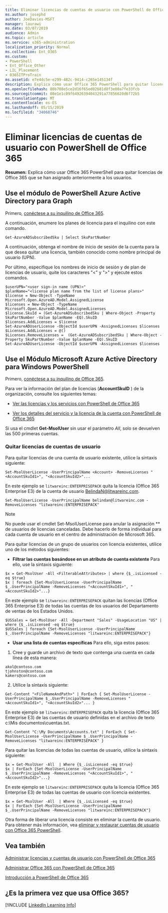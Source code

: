 ```yaml
---
title: Eliminar licencias de cuentas de usuario con PowerShell de Office 365
ms.author: josephd
author: JoeDavies-MSFT
manager: laurawi
ms.date: 03/07/2019
audience: Admin
ms.topic: article
ms.service: o365-administration
localization_priority: Normal
ms.collection: Ent_O365
ms.custom:
- PowerShell
- Ent_Office_Other
- LIL_Placement
- O365ITProTrain
ms.assetid: e7e4dc5e-e299-482c-9414-c265e145134f
description: Explica cómo usar Office 365 PowerShell para quitar licencias de Office 365 que se han asignado anteriormente a los usuarios.
ms.openlocfilehash: 80b708e5ce2d16f65ed02681d8f3e00a7fe33fcb
ms.sourcegitcommit: 08e1e1c09f64926394043291a77856620d6f72b5
ms.translationtype: MT
ms.contentlocale: es-ES
ms.lasthandoff: 05/15/2019
ms.locfileid: "34068746"
---
```

# <a name="remove-licenses-from-user-accounts-with-office-365-powershell"></a>Eliminar licencias de cuentas de usuario con PowerShell de Office 365

**Resumen:** Explica cómo usar Office 365 PowerShell para quitar licencias de Office 365 que se han asignado anteriormente a los usuarios.

## <a name="use-the-azure-active-directory-powershell-for-graph-module"></a>Use el módulo de PowerShell Azure Active Directory para Graph

Primero, [conéctese a su inquilino de Office 365](connect-to-office-365-powershell.md#connect-with-the-azure-active-directory-powershell-for-graph-module).
  

A continuación, enumere los planes de licencia para el inquilino con este comando.

```
Get-AzureADSubscribedSku | Select SkuPartNumber
```

A continuación, obtenga el nombre de inicio de sesión de la cuenta para la que desea quitar una licencia, también conocido como nombre principal de usuario (UPN).

Por último, especifique los nombres de inicio de sesión y de plan de licencias de usuario, quite los caracteres "<" y ">" y ejecute estos comandos.

```
$userUPN="<user sign-in name (UPN)>"
$planName="<license plan name from the list of license plans>"
$license = New-Object -TypeName Microsoft.Open.AzureAD.Model.AssignedLicense
$licenses = New-Object -TypeName Microsoft.Open.AzureAD.Model.AssignedLicenses
$license.SkuId = (Get-AzureADSubscribedSku | Where-Object -Property SkuPartNumber -Value $planName -EQ).SkuID
$licenses.AddLicenses = $license
Set-AzureADUserLicense -ObjectId $userUPN -AssignedLicenses $licenses
$Licenses.AddLicenses = @()
$Licenses.RemoveLicenses =  (Get-AzureADSubscribedSku | Where-Object -Property SkuPartNumber -Value $planName -EQ).SkuID
Set-AzureADUserLicense -ObjectId $userUPN -AssignedLicenses $licenses
```

## <a name="use-the-microsoft-azure-active-directory-module-for-windows-powershell"></a>Use el Módulo Microsoft Azure Active Directory para Windows PowerShell

Primero, [conéctese a su inquilino de Office 365](connect-to-office-365-powershell.md#connect-with-the-microsoft-azure-active-directory-module-for-windows-powershell).

   
Para ver la información del plan de licencias (**AccountSkuID** ) de la organización, consulte los siguientes temas:
    
  - [Ver las licencias y los servicios con PowerShell de Office 365](view-licenses-and-services-with-office-365-powershell.md)
    
  - [Ver los detalles del servicio y la licencia de la cuenta con PowerShell de Office 365](view-account-license-and-service-details-with-office-365-powershell.md)
    
Si usa el cmdlet **Get-MsolUser** sin usar el parámetro _All_, solo se devuelven las 500 primeras cuentas.
    
### <a name="removing-licenses-from-user-accounts"></a>Quitar licencias de cuentas de usuario

Para quitar licencias de una cuenta de usuario existente, utilice la sintaxis siguiente:
  
```
Set-MsolUserLicense -UserPrincipalName <Account> -RemoveLicenses "<AccountSkuId1>", "<AccountSkuId2>"...
```

En este ejemplo se `litwareinc:ENTERPRISEPACK` quita la licencia (Office 365 Enterprise E3) de la cuenta de usuario BelindaN@litwareinc.com.
  
```
Set-MsolUserLicense -UserPrincipalName belindan@litwareinc.com -RemoveLicenses "litwareinc:ENTERPRISEPACK"
```

>[!Note]
>No puede usar el cmdlet Set-MsolUserLicense para anular la asignación ** de usuarios de licencias canceladas. Debe hacerlo de forma individual para cada cuenta de usuario en el centro de administración de Microsoft 365.
>

Para quitar licencias de un grupo de usuarios con licencia existentes, utilice uno de los métodos siguientes:
  
- **Filtrar las cuentas basándose en un atributo de cuenta existente** Para ello, use la sintaxis siguiente:
    
```
$x = Get-MsolUser -All <FilterableAttributes> | where {$_.isLicensed -eq $true}
$x | foreach {Set-MsolUserLicense -UserPrincipalName $_.UserPrincipalName -RemoveLicenses "<AccountSkuId1>", "<AccountSkuId2>"...}
```

En este ejemplo se `litwareinc:ENTERPRISEPACK` quitan las licencias (Office 365 Enterprise E3) de todas las cuentas de los usuarios del Departamento de ventas de los Estados Unidos.
    
```
$USSales = Get-MsolUser -All -Department "Sales" -UsageLocation "US" | where {$_.isLicensed -eq $true}
$USSales | foreach {Set-MsolUserLicense -UserPrincipalName $_.UserPrincipalName -RemoveLicenses "litwareinc:ENTERPRISEPACK"}
```

- **Usar una lista de cuentas específicas** Para ello, siga estos pasos:
    
1. Cree y guarde un archivo de texto que contenga una cuenta en cada línea de esta manera:
    
  ```
akol@contoso.com
tjohnston@contoso.com
kakers@contoso.com
  ```

2. Utilice la sintaxis siguiente:
    
  ```
  Get-Content "<FileNameAndPath>" | ForEach { Set-MsolUserLicense -UserPrincipalName $_.UserPrincipalName -RemoveLicenses "<AccountSkuId1>", "<AccountSkuId2>"... }
  ```

En este ejemplo se `litwareinc:ENTERPRISEPACK` quita la licencia (Office 365 Enterprise E3) de las cuentas de usuario definidas en el archivo de texto c:\Mis documentos\cuentas.txt.
    
  ```
  Get-Content "C:\My Documents\Accounts.txt" | ForEach { Set-MsolUserLicense -UserPrincipalName $_.UserPrincipalName -RemoveLicenses "litwareinc:ENTERPRISEPACK" }
  ```

Para quitar las licencias de todas las cuentas de usuario, utilice la sintaxis siguiente:
  
```
$x = Get-MsolUser -All  | Where {$_.isLicensed -eq $true}
$x | ForEach {Set-MsolUserLicense -UserPrincipalName $_.UserPrincipalName -RemoveLicenses "<AccountSkuId1>", "<AccountSkuId2>"...}
```

En este ejemplo se `litwareinc:ENTERPRISEPACK` quita la licencia (Office 365 Enterprise E3) de todas las cuentas de usuario con licencia existentes.
  
```
$x = Get-MsolUser -All  | Where {$_.isLicensed -eq $true}
$x | ForEach {Set-MsolUserLicense -UserPrincipalName $_.UserPrincipalName -RemoveLicenses "litwareinc:ENTERPRISEPACK"}
```

Otra forma de liberar una licencia consiste en eliminar la cuenta de usuario. Para obtener más información, vea [eliminar y restaurar cuentas de usuario con Office 365 PowerShell](delete-and-restore-user-accounts-with-office-365-powershell.md).
  
## <a name="see-also"></a>Vea también

[Administrar licencias y cuentas de usuario con PowerShell de Office 365](manage-user-accounts-and-licenses-with-office-365-powershell.md)
  
[Administrar Office 365 con PowerShell de Office 365](manage-office-365-with-office-365-powershell.md)
  
[Introducción a PowerShell de Office 365](getting-started-with-office-365-powershell.md)

    
## <a name="new-to-office-365"></a>¿Es la primera vez que usa Office 365?

[!INCLUDE [LinkedIn Learning Info](../common/office/linkedin-learning-info.md)]
   

